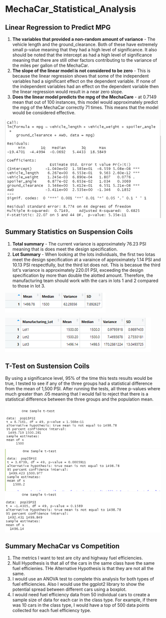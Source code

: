# MechaCar_Statistical_Analysis
## Linear Regression to Predict MPG

1. **The variables that provided a non-random amount of variance** - The vehicle length and the ground_clearance. Both of these have extremely small p-value meaning that they had a high level of significance. It also should be noted that the intercept as had a high level of significance meaning that there are still other factors contributing to the variance of the miles per gallon of the MechaCar.
2. **The slope of the linear model is not considered to be zero** - This is because the linear regression shows that some of the independent variables had a significant effect on the dependent variable. If none of the independent variables had an effect on the dependent variable then the linear regression would result in a near zero slope.
3. **Does the linear model predicts the mpg of the MechaCare** - at 0.7149 mean that out of 100 instances, this model would approximately predict the mpg of the MechaCar correctly 71 times. This means that the model would be considered effective.

![mpg_linear_regression](https://github.com/pbandi2020/MechaCar_Statistical_Analysis/blob/main/LinearRegressionPredictMPG.png)
## Summary Statistics on Suspension Coils
1. **Total summary** - The current variance is approximately 76.23 PSI meaning that is does meet the design specification.
2. **Lot Summary** -  When looking at the lots individuals, the first two lotas meet the design specification at a varaince of approximately 1.14 PSI and 10.13 PSI respectfully, but the third lot does not. This is becasue the third lot's variance is approximately 220.01 PSI, exceeding the design specification by more than double the alotted amount. Therefore, the manufacturing team should work with the cars in lots 1 and 2 compared to those in lot 3.

![Total Summary](https://github.com/pbandi2020/MechaCar_Statistical_Analysis/blob/main/TotalSummary.png)

![Lot Summary](https://github.com/pbandi2020/MechaCar_Statistical_Analysis/blob/main/LotSummary.png)

## T-Test on Sustension Coils
By using a significance level, 95% of the time this tests results would be true, I tested to see if any of the three groups had a statistical difference from the mean of 1,500 PSI. After running the tests, all three p-values where much greater than .05 meaning that I would fail to reject that there is a statistical difference between the three groups and the population mean.

![Lot 1 Ttest](https://github.com/pbandi2020/MechaCar_Statistical_Analysis/blob/main/lot1_ttest.png)
![Lot 2 Ttest](https://github.com/pbandi2020/MechaCar_Statistical_Analysis/blob/main/lot2_ttest.png)
![Lot 3 Test](https://github.com/pbandi2020/MechaCar_Statistical_Analysis/blob/main/lot3_ttest.png)

## Summary MechaCar vs Competition
1.  The metrics I want to test are city and highway fuel efficiencies.
2.  Null Hypothesis is that all of the cars in the same class have the same fuel efficienies. THe Alternative Hypothesis is that they are not all the same.
3.  I would use an ANOVA test to complete this analysis for both types of fuel efficiencies. Also I would use the ggplot2 library to show the potential spread between different cars using a boxplot.
4.  I would need fuel efficiency data from 50 individual cars to create a sample size of data for each car in the class type. For example, if there was 10 cars in the class type, I would have a top of 500 data points collected for each fuel efficiency type.

